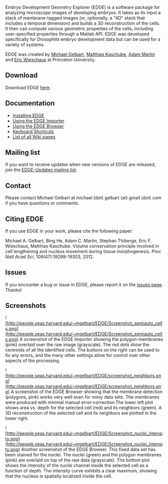 Embryo Development Geometry Explorer (EDGE) is a software package for analyzing microscope images of developing embryos. It takes as its input a stack of membrane-tagged images (or, optionally, a "4D" stack that includes a temporal dimension) and builds a 3D reconstruction of the cells. It then can compute various geometric properties of the cells, including user-specified properties through a Matlab API. EDGE was developed specifically for _Drosophila_ embryo development data but can be used for a variety of systems.

EDGE was created by [Michael Gelbart](http://people.fas.harvard.edu/~mgelbart/), [Matthias Kaschube](http://fias.uni-frankfurt.de/neuro/kaschube/), [Adam Martin](http://mit.edu/biology/www//facultyareas/facresearch/martin.html) and [Eric Wieschaus](http://molbio.princeton.edu/faculty/molbio-faculty/140-wieschaus) at Princeton University.

## Download ##
Download EDGE [here](http://code.google.com/p/embryo-development-geometry-explorer/downloads/list).

## Documentation ##

  * [Installing EDGE](http://code.google.com/p/embryo-development-geometry-explorer/wiki/Installation)
  * [Using the EDGE Importer](http://code.google.com/p/embryo-development-geometry-explorer/wiki/Importer)
  * [Using the EDGE Browser](http://code.google.com/p/embryo-development-geometry-explorer/wiki/Browser)
  * [Keyboard Shortcuts](http://code.google.com/p/embryo-development-geometry-explorer/wiki/KeyboardShortcuts)
  * [List of all Wiki pages](http://code.google.com/p/embryo-development-geometry-explorer/w/list)

## Mailing list ##
If you want to receive updates when new versions of EDGE are released, join the [EDGE-Updates mailing list](https://groups.google.com/forum/#!forum/edge-updates).

## Contact ##
Please contact Michael Gelbart at michael (dot) gelbart (at) gmail (dot) com if you have questions or comments.

## Citing EDGE ##
If you use EDGE in your work, please cite the following paper:

Michael A. Gelbart, Bing He, Adam C. Martin, Stephan Thiberge, Eric F. Wieschaus, Matthias Kaschube. Volume conservation principle involved in cell lengthening and nucleus movement during tissue morphogenesis. _Proc Natl Acad Sci_, 109(47):19298-19303, 2012.

## Issues ##
If you encounter a bug or issue in EDGE, please report it on the [issues page](http://code.google.com/p/embryo-development-geometry-explorer/issues/list). Thanks!

## Screenshots ##
![http://people.seas.harvard.edu/~mgelbart/EDGE/Screenshot_semiauto_cells.png](http://people.seas.harvard.edu/~mgelbart/EDGE/Screenshot_semiauto_cells.png)
A screenshot of the EDGE Importer showing the polygon-membranes (pink) overlaid over the raw image (grayscale). The red dots show the centroids of all the identified cells. The buttons on the right can be used to fix any errors, and the many other settings allow for control over other aspects of the processing.

![http://people.seas.harvard.edu/~mgelbart/EDGE/screenshot_neighbors.png](http://people.seas.harvard.edu/~mgelbart/EDGE/screenshot_neighbors.png)
A screenshot of the EDGE Browser showing that the membrane detection (polygons, pink) works very well even for noisy data sets. The membranes were produced with minimal manual error-correction.The lower left plot shows area vs. depth for the selected cell (red) and its neighbors (green). A 3D reconstruction of the selected cell and its neighbors are plotted in the lower right.

![http://people.seas.harvard.edu/~mgelbart/EDGE/Screenshot_nuclei_intensity.png](http://people.seas.harvard.edu/~mgelbart/EDGE/Screenshot_nuclei_intensity.png)
Another screenshot of the EDGE Browser. This fixed data set has been stained for the nuclei. The nuclei (green) and the polygon membranes (pink) are overlaid on top of the raw data (grayscale).  The bottom plot shows the intensity of the nuclei channel inside the selected cell as a function of depth. The intensity curve exhibits a clear maximum, showing that the nucleus is spatially localized inside the cell.